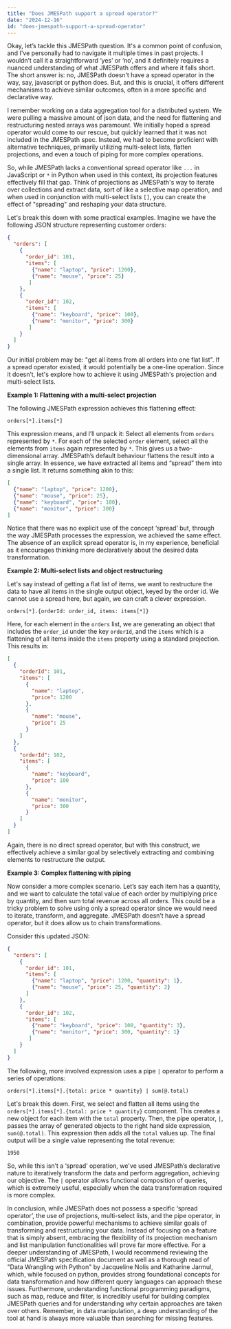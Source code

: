 ```yaml
---
title: "Does JMESPath support a spread operator?"
date: "2024-12-16"
id: "does-jmespath-support-a-spread-operator"
---
```


Okay, let’s tackle this JMESPath question. It's a common point of confusion, and I've personally had to navigate it multiple times in past projects. I wouldn’t call it a straightforward ‘yes’ or ‘no’, and it definitely requires a nuanced understanding of what JMESPath offers and where it falls short. The short answer is: no, JMESPath doesn’t have a spread operator in the way, say, javascript or python does. But, and this is crucial, it offers different mechanisms to achieve similar outcomes, often in a more specific and declarative way.

I remember working on a data aggregation tool for a distributed system. We were pulling a massive amount of json data, and the need for flattening and restructuring nested arrays was paramount. We initially hoped a spread operator would come to our rescue, but quickly learned that it was not included in the JMESPath spec. Instead, we had to become proficient with alternative techniques, primarily utilizing multi-select lists, flatten projections, and even a touch of piping for more complex operations.

So, while JMESPath lacks a conventional spread operator like `...` in JavaScript or `*` in Python when used in this context, its projection features effectively fill that gap. Think of projections as JMESPath's way to iterate over collections and extract data, sort of like a selective map operation, and when used in conjunction with multi-select lists `[]`, you can create the effect of "spreading" and reshaping your data structure.

Let's break this down with some practical examples. Imagine we have the following JSON structure representing customer orders:

```json
{
  "orders": [
    {
      "order_id": 101,
      "items": [
        {"name": "laptop", "price": 1200},
        {"name": "mouse", "price": 25}
       ]
    },
    {
      "order_id": 102,
      "items": [
        {"name": "keyboard", "price": 100},
        {"name": "monitor", "price": 300}
       ]
    }
  ]
}
```

Our initial problem may be: "get all items from all orders into one flat list". If a spread operator existed, it would potentially be a one-line operation. Since it doesn’t, let's explore how to achieve it using JMESPath's projection and multi-select lists.

**Example 1: Flattening with a multi-select projection**

The following JMESPath expression achieves this flattening effect:

```jmespath
orders[*].items[*]
```

This expression means, and I’ll unpack it: Select all elements from `orders` represented by `*`. For each of the selected `order` element, select all the elements from `items` again represented by `*`.  This gives us a two-dimensional array. JMESPath’s default behaviour flattens the result into a single array. In essence, we have extracted all items and “spread” them into a single list. It returns something akin to this:

```json
[
  {"name": "laptop", "price": 1200},
  {"name": "mouse", "price": 25},
  {"name": "keyboard", "price": 100},
  {"name": "monitor", "price": 300}
]
```

Notice that there was no explicit use of the concept ‘spread’ but, through the way JMESPath processes the expression, we achieved the same effect. The absence of an explicit spread operator is, in my experience, beneficial as it encourages thinking more declaratively about the desired data transformation.

**Example 2: Multi-select lists and object restructuring**

Let's say instead of getting a flat list of items, we want to restructure the data to have all items in the single output object, keyed by the order id. We cannot use a spread here, but again, we can craft a clever expression.

```jmespath
orders[*].{orderId: order_id, items: items[*]}
```

Here, for each element in the `orders` list, we are generating an object that includes the `order_id` under the key `orderId`, and the `items` which is a flattening of all items inside the `items` property using a standard projection. This results in:

```json
[
  {
    "orderId": 101,
    "items": [
      {
        "name": "laptop",
        "price": 1200
      },
      {
        "name": "mouse",
        "price": 25
      }
    ]
  },
  {
    "orderId": 102,
    "items": [
      {
        "name": "keyboard",
        "price": 100
      },
      {
        "name": "monitor",
        "price": 300
      }
    ]
  }
]
```

Again, there is no direct spread operator, but with this construct, we effectively achieve a similar goal by selectively extracting and combining elements to restructure the output.

**Example 3: Complex flattening with piping**

Now consider a more complex scenario. Let’s say each item has a quantity, and we want to calculate the total value of each order by multiplying price by quantity, and then sum total revenue across all orders. This could be a tricky problem to solve using only a spread operator since we would need to iterate, transform, and aggregate. JMESPath doesn’t have a spread operator, but it does allow us to chain transformations.

Consider this updated JSON:

```json
{
  "orders": [
    {
      "order_id": 101,
      "items": [
        {"name": "laptop", "price": 1200, "quantity": 1},
        {"name": "mouse", "price": 25, "quantity": 2}
      ]
    },
    {
      "order_id": 102,
      "items": [
        {"name": "keyboard", "price": 100, "quantity": 3},
        {"name": "monitor", "price": 300, "quantity": 1}
       ]
    }
  ]
}
```

The following, more involved expression uses a pipe `|` operator to perform a series of operations:

```jmespath
orders[*].items[*].{total: price * quantity} | sum(@.total)
```

Let's break this down. First, we select and flatten all items using the `orders[*].items[*].{total: price * quantity}` component. This creates a new object for each item with the `total` property. Then, the pipe operator, `|`, passes the array of generated objects to the right hand side expression, `sum(@.total)`.  This expression then adds all the `total` values up. The final output will be a single value representing the total revenue:

```
1950
```
So, while this isn’t a ‘spread’ operation, we've used JMESPath’s declarative nature to iteratively transform the data and perform aggregation, achieving our objective. The `|` operator allows functional composition of queries, which is extremely useful, especially when the data transformation required is more complex.

In conclusion, while JMESPath does not possess a specific ‘spread operator’, the use of projections, multi-select lists, and the pipe operator, in combination, provide powerful mechanisms to achieve similar goals of transforming and restructuring your data. Instead of focusing on a feature that is simply absent, embracing the flexibility of its projection mechanism and list manipulation functionalities will prove far more effective. For a deeper understanding of JMESPath, I would recommend reviewing the official JMESPath specification document as well as a thorough read of "Data Wrangling with Python" by Jacqueline Nolis and Katharine Jarmul, which, while focused on python, provides strong foundational concepts for data transformation and how different query languages can approach these issues. Furthermore, understanding functional programming paradigms, such as map, reduce and filter, is incredibly useful for building complex JMESPath queries and for understanding why certain approaches are taken over others. Remember, in data manipulation, a deep understanding of the tool at hand is always more valuable than searching for missing features.
